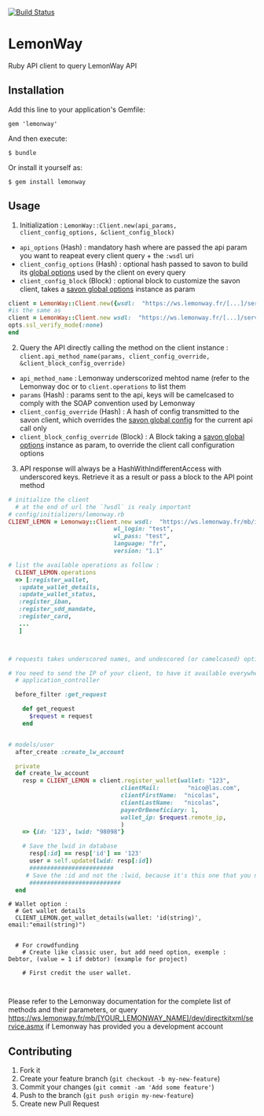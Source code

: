[![Build Status](https://travis-ci.org/itkin/lemonway.svg?branch=master)](https://travis-ci.org/itkin/lemonway)

# LemonWay

Ruby API client to query LemonWay API

## Installation

Add this line to your application's Gemfile:

    gem 'lemonway'

And then execute:

    $ bundle

Or install it yourself as:

    $ gem install lemonway

## Usage

1. Initialization : `LemonWay::Client.new(api_params, client_config_options, &client_config_block)`
  - `api_options` (Hash) : mandatory hash where are passed the api param you want to reapeat every client query + the `:wsdl` uri
  - `client_config_options` (Hash) : optional hash passed to savon to build its [global options](https://github.com/savonrb/savon/blob/master/lib/savon/options.rb) used by the client on every query
  - `client_config_block` (Block) : optional block to customize the savon client, takes a [savon global options](https://github.com/savonrb/savon/blob/master/lib/savon/options.rb) instance as param
  ```ruby
client = LemonWay::Client.new({wsdl:  "https://ws.lemonway.fr/[...]/service.asmx?wsdl"}, {ssl_verify_mode: :none})
#is the same as
client = LemonWay::Client.new wsdl:  "https://ws.lemonway.fr/[...]/service.asmx?wsdl" do |opts|
  opts.ssl_verify_mode(:none)
end
  ```

2. Query the API directly calling the method on the client instance : `client.api_method_name(params, client_config_override, &client_block_config_override)`
  - `api_method_name` : Lemonway underscorized mehtod name (refer to the Lemonway doc or to `client.operations` to list them
  - `params` (Hash) : params sent to the api, keys will be camelcased to comply with the SOAP convention used by Lemonway
  - `client_config_override` (Hash) : A hash of config transmitted to the savon client, which overrides the [savon global config](https://github.com/savonrb/savon/blob/master/lib/savon/options.rb) for the current api call only
  - `client_block_config_override` (Block) : A Block taking a [savon global options](https://github.com/savonrb/savon/blob/master/lib/savon/options.rb) instance as param, to override the client call configuration options


3. API response will always be a HashWithIndifferentAccess with underscored keys. Retrieve it as a result or pass a block to the API point method


```ruby
# initialize the client
  # at the end of url the `?wsdl` is realy important
# config/initializers/lemonway.rb
CLIENT_LEMON = Lemonway::Client.new wsdl:  "https://ws.lemonway.fr/mb/ioio/dev/directkit/service.asmx?wsdl",
                              wl_login: "test",
                              wl_pass: "test",
                              language: "fr",
                              version: "1.1"

# list the available operations as follow :
  CLIENT_LEMON.operations
  => [:register_wallet,
   :update_wallet_details,
   :update_wallet_status,
   :register_iban,
   :register_sdd_mandate,
   :register_card,
   ...
   ]



# requests takes underscored names, and undescored (or camelcased) options, some hash with indifferent access are returned

# You need to send the IP of your client, to have it available everywhere do :
  # application_controller

  before_filter :get_request

    def get_request
      $request = request
    end


# models/user
  after_create :create_lw_account

  private
  def create_lw_account
    resp = CLIENT_LEMON = client.register_wallet(wallet: "123",
                                clientMail:        "nico@las.com",
                                clientFirstName:  "nicolas",
                                clientLastName:   "nicolas",
                                payerOrBeneficiary: 1,
                                wallet_ip: $request.remote_ip,
                                )
    => {id: '123', lwid: "98098"}

    # Save the lwid in database
      resp[:id] == resp['id'] == '123'
      user = self.update(lwid: resp[:id])
      ########################
     # Save the :id and not the :lwid, because it's this one that you need for the call after #
      ##########################
  end


```

```
# Wallet option :
  # Get wallet details
  CLIENT_LEMON.get_wallet_details(wallet: 'id(string)', email:"email(string)")


```

```
  # For crowdfunding
    # Create like classic user, but add need option, exemple :  Debtor, (value = 1 if debtor) (example for project)

    # First credit the user wallet.



```




Please refer to the Lemonway documentation for the complete list of methods and their parameters, or query https://ws.lemonway.fr/mb/[YOUR_LEMONWAY_NAME]/dev/directkitxml/service.asmx if Lemonway has provided you a development account


## Contributing

1. Fork it
2. Create your feature branch (`git checkout -b my-new-feature`)
3. Commit your changes (`git commit -am 'Add some feature'`)
4. Push to the branch (`git push origin my-new-feature`)
5. Create new Pull Request
